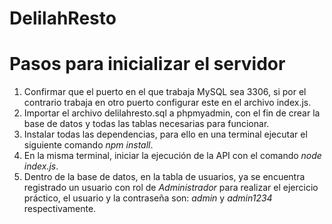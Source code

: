 # DelilahResto
# Pasos para inicializar el servidor
1. Confirmar que el puerto en el que trabaja MySQL sea 3306, si por el contrario trabaja en otro puerto configurar este en el archivo index.js.
2. Importar el archivo delilahresto.sql a phpmyadmin, con el fin de crear la base de datos y todas las tablas necesarias para funcionar.
3. Instalar todas las dependencias, para ello en una terminal ejecutar el siguiente comando _npm install_.
4. En la misma terminal, iniciar la ejecución de la API con el comando _node index.js_.
5. Dentro de la base de datos, en la tabla de usuarios, ya se encuentra registrado un usuario con rol de _Administrador_ para realizar el ejercicio práctico, el usuario y la contraseña son: _admin_ y _admin1234_ respectivamente.
